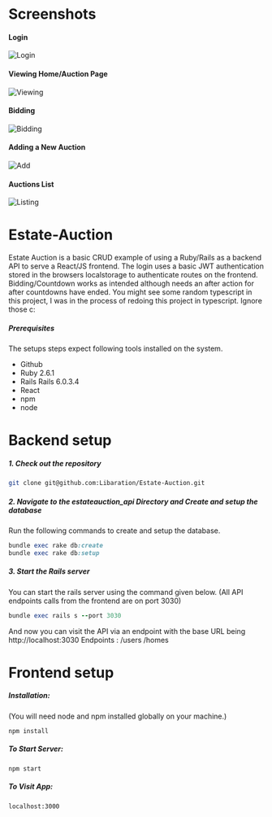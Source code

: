 # Screenshots

#### Login
![Login](https://i.gyazo.com/88a570d303856a99d9976c62493493a5.jpg)

#### Viewing Home/Auction Page
![Viewing](https://i.gyazo.com/341f181f0639b9d270196704617b0e5d.png)

#### Bidding
![Bidding](https://i.gyazo.com/91712b6a910d5e91aeee9c8d3ed01080.png)

#### Adding a New Auction
![Add](https://i.gyazo.com/990c31baf95739d21f1d752db043a034.png)

#### Auctions List
![Listing](https://i.gyazo.com/cb6555c88881886223832dc61e3c7bff.jpg)

# Estate-Auction
Estate Auction is a basic CRUD example of using a Ruby/Rails as a backend API to serve a React/JS frontend.
The login uses a basic JWT authentication stored in the browsers localstorage to authenticate routes on the frontend.
Bidding/Countdown works as intended although needs an after action for after countdowns have ended.
You might see some random typescript in this project, I was in the process of redoing this project in typescript. Ignore those c:







##### Prerequisites

The setups steps expect following tools installed on the system.

- Github
- Ruby 2.6.1
- Rails Rails 6.0.3.4
- React
- npm
- node

# Backend setup

##### 1. Check out the repository

```bash
git clone git@github.com:Libaration/Estate-Auction.git
```

##### 2. Navigate to the estateauction_api Directory and Create and setup the database

Run the following commands to create and setup the database.

```ruby
bundle exec rake db:create
bundle exec rake db:setup
```

##### 3. Start the Rails server

You can start the rails server using the command given below. (All API endpoints calls from the frontend are on port 3030)

```ruby
bundle exec rails s --port 3030
```


And now you can visit the API via an endpoint with the base URL being http://localhost:3030
Endpoints : /users /homes

# Frontend setup

##### Installation:
(You will need node and npm installed globally on your machine.) 

```
npm install
```


##### To Start Server:

```
npm start
```

##### To Visit App:

```localhost:3000```
